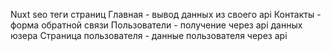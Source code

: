 Nuxt
seo теги страниц
Главная - вывод данных из своего api
Контакты - форма обратной связи
Пользователи - получение через api данных юзера
Страница пользователя - данные пользователя через api
